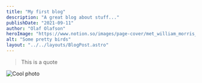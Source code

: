 ```yaml
---
title: "My first blog"
description: "A great blog about stuff..."
publishDate: "2021-09-11"
author: "Olaf Olafson"
heroImage: "https://www.notion.so/images/page-cover/met_william_morris_1878.jpg"
alt: "Some pretty birds"
layout: "../../layouts/BlogPost.astro"
---
```




> This is a quote 




![Cool photo](https://s3.us-west-2.amazonaws.com/secure.notion-static.com/edf4fc2a-154e-4209-82e7-93b0851a9897/lite.png?X-Amz-Algorithm=AWS4-HMAC-SHA256&X-Amz-Credential=AKIAT73L2G45O3KS52Y5%2F20210913%2Fus-west-2%2Fs3%2Faws4_request&X-Amz-Date=20210913T144623Z&X-Amz-Expires=3600&X-Amz-Signature=2f133a8567a77a6874d9341185c1ea4dba3ab23300d65a0b6ff03e2a323fdf8e&X-Amz-SignedHeaders=host "Cool photo")



